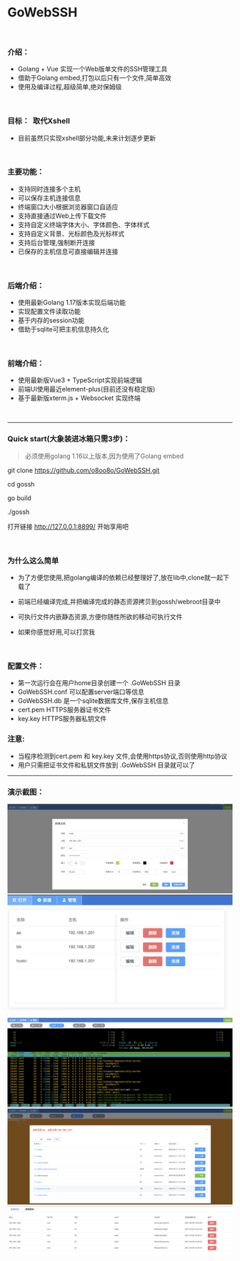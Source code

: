 # GoWebSSH
<br/>

### 介绍：
* Golang + Vue 实现一个Web版单文件的SSH管理工具
* 借助于Golang embed,打包以后只有一个文件,简单高效
* 使用及编译过程,超级简单,绝对保姆级
<br/>


### 目标：&nbsp;&nbsp;取代Xshell
* 目前虽然只实现xshell部分功能,未来计划逐步更新
<br/>


### 主要功能：
* 支持同时连接多个主机
* 可以保存主机连接信息
* 终端窗口大小根据浏览器窗口自适应
* 支持直接通过Web上传下载文件
* 支持自定义终端字体大小、字体颜色、字体样式
* 支持自定义背景、光标颜色及光标样式
* 支持后台管理,强制断开连接
* 已保存的主机信息可直接编辑并连接

<br/>


### 后端介绍：
* 使用最新Golang 1.17版本实现后端功能
* 实现配置文件读取功能
* 基于内存的session功能
* 借助于sqlite可把主机信息持久化
<br/>



### 前端介绍：
* 使用最新版Vue3 + TypeScript实现前端逻辑
* 前端UI使用最近element-plus(目前还没有稳定版)
* 基于最新版xterm.js + Websocket 实现终端
<br/>

---
### Quick start(大象装进冰箱只需3步)：
>  必须使用golang 1.16以上版本,因为使用了Golang embed

git clone https://github.com/o8oo8o/GoWebSSH.git

cd gossh

go build

./gossh

打开链接 http://127.0.0.1:8899/ 开始享用吧

<br/>

### 为什么这么简单

* 为了方便您使用,把golang编译的依赖已经整理好了,放在lib中,clone就一起下载了

* 前端已经编译完成,并把编译完成的静态资源拷贝到gossh/webroot目录中

* 可执行文件内嵌静态资源,方便你随性所欲的移动可执行文件

* 如果你感觉好用,可以打赏我

<br/>

### 配置文件：

* 第一次运行会在用户home目录创建一个 .GoWebSSH 目录
* GoWebSSH.conf 可以配置server端口等信息
* GoWebSSH.db  是一个sqlite数据库文件,保存主机信息
* cert.pem HTTPS服务器证书文件
* key.key  HTTPS服务器私钥文件

### 注意: 
* 当程序检测到cert.pem 和 key.key 文件,会使用https协议,否则使用http协议
* 用户只需把证书文件和私钥文件放到 .GoWebSSH 目录就可以了



---
### 演示截图：
![avatar](./img/a.png)
![avatar](./img/b.png)
![avatar](./img/c.png)
![avatar](./img/d.png)
![avatar](./img/e.png)
